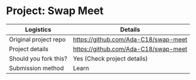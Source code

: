 # Project: Swap Meet

| Logistics             | Details                              |
| --------------------- | ------------------------------------ |
| Original project repo | https://github.com/Ada-C18/swap-meet |
| Project details       | https://github.com/Ada-C18/swap-meet |
| Should you fork this? | Yes (Check project details)          |
| Submission method     | Learn                                |
